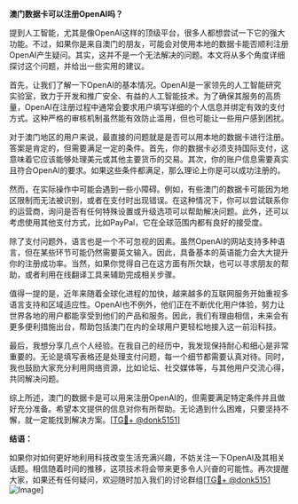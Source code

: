 **澳门数据卡可以注册OpenAI吗？**

提到人工智能，尤其是像OpenAI这样的顶级平台，很多人都想尝试一下它的强大功能。不过，如果你是来自澳门的朋友，可能会对使用本地的数据卡能否顺利注册OpenAI产生疑问。其实，这并不是一个无法解决的问题。本文将从多个角度详细探讨这个问题，并给出一些实用的建议。

首先，让我们了解一下OpenAI的基本情况。OpenAI是一家领先的人工智能研究实验室，致力于开发和推广安全、有益的人工智能技术。为了确保其服务的高质量，OpenAI在注册过程中通常会要求用户填写详细的个人信息并绑定有效的支付方式。这种严格的审核机制虽然能有效防止滥用，但也可能让一些用户感到困扰。

对于澳门地区的用户来说，最直接的问题就是是否可以用本地的数据卡进行注册。答案是肯定的，但需要满足一定的条件。首先，你的数据卡必须支持国际支付，这意味着它应该能够处理美元或其他主要货币的交易。其次，你的账户信息需要真实且符合OpenAI的要求。如果这些条件都满足，那么理论上你是可以成功注册的。

然而，在实际操作中可能会遇到一些小障碍。例如，有些澳门的数据卡可能因为地区限制而无法被识别，或者在支付时出现错误。在这种情况下，你可以尝试联系你的运营商，询问是否有任何特殊设置或升级选项可以帮助解决问题。此外，还可以考虑使用其他支付方式，比如PayPal，它在全球范围内都有良好的接受度。

除了支付问题外，语言也是一个不可忽视的因素。虽然OpenAI的网站支持多种语言，但在某些环节可能仍然需要英文输入。因此，具备基本的英语能力会大大提升你的注册成功率。当然，如果你觉得自己在这方面有所欠缺，也可以寻求朋友的帮助，或者利用在线翻译工具来辅助完成相关步骤。

值得一提的是，近年来随着全球化进程的加快，越来越多的互联网服务开始重视多语言支持和区域适应性。OpenAI也不例外，他们正在不断优化用户体验，努力让世界各地的用户都能享受到他们的产品和服务。因此，我们有理由相信，未来会有更多便利措施出台，帮助包括澳门在内的全球用户更轻松地接入这一前沿科技。

最后，我想分享几点个人经验。在我自己的经历中，我发现保持耐心和细心是非常重要的。无论是填写表格还是处理支付问题，每一个细节都需要认真对待。同时，我也鼓励大家充分利用网络资源，比如论坛、社交媒体等，与其他用户交流心得，共同解决问题。

综上所述，澳门的数据卡是可以用来注册OpenAI的，但需要满足特定条件并且做好充分准备。希望本文提供的信息对你有所帮助。无论遇到什么困难，只要坚持不懈，就一定能找到解决方案。[[TG💪+ @donk5151](https://t.me/s/donk5151)]

**结语：**

如果你对如何更好地利用科技改变生活充满兴趣，不妨关注一下OpenAI及其相关话题。相信随着时间的推移，这项技术将会带来更多令人兴奋的可能性。再次提醒大家，如果还有任何疑问，欢迎随时加入我们的讨论群组[[TG💪+ @donk5151](https://t.me/s/donk5151) ![Image](https://i.postimg.cc/rwNCRYN7/Snipaste-2025-04-30-17-27-05.png)]